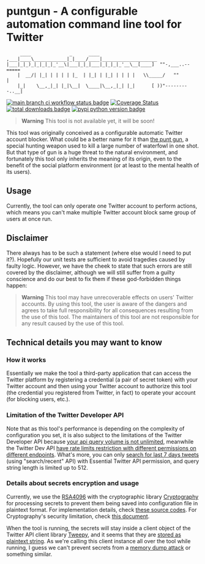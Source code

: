 # puntgun - A configurable automation command line tool for Twitter

```text
     ____              _      ____
,___|____\____________|_|____/____|____________________
|___|_|_)_|_|_|_|_'__\|___|_|_|___|_|_|_|_'__\__[____]  ""-,___..--=====
    |  __/| |_| | | | | |_  | |_| | |_| | | | |   \\_____/   ""        |
    |_|    \__,_|_| |_|\__|  \____|\__,_|_| |_|      [ ))"---------..__|
```

[![main branch ci workflow status badge](https://github.com/boholder/puntgun/actions/workflows/ci_main.yml/badge.svg)](https://github.com/boholder/puntgun/actions/workflows/ci_main.yml)
[![Coverage Status](https://coveralls.io/repos/github/boholder/puntgun/badge.svg?branch=main)](https://coveralls.io/github/boholder/puntgun?branch=main)
[![total downloads badge](https://img.shields.io/github/downloads/boholder/puntgun/total)](https://github.com/boholder/puntgun/releases)
[![pypi python version badge](https://img.shields.io/pypi/pyversions/puntgun)](https://pypi.org/project/puntgun/)

> **Warning**
> This tool is not available yet, it will be soon!

This tool was originally conceived as a configurable automatic Twitter account blocker.
What could be a better name for it than [the punt gun](https://en.wikipedia.org/wiki/Punt_gun),
a special hunting weapon used to kill a large number of waterfowl in one shot.
But that type of gun is a huge threat to the natural environment,
and fortunately this tool only inherits the meaning of its origin,
even to the benefit of the social platform environment
(or at least to the mental health of its users).

## Usage

Currently, the tool can only operate one Twitter account to perform actions,
which means you can't make multiple Twitter account block same group of users at once run.

## Disclaimer

There always has to be such a statement (where else would I need to put it?).
Hopefully our unit tests are sufficient to avoid tragedies caused by faulty logic.
However, we have the cheek to state that such errors are still covered by the disclaimer,
although we will still suffer from a guilty conscience and
do our best to fix them if these god-forbidden things happen:

> **Warning**
> This tool may have unrecoverable effects on users' Twitter accounts.
> By using this tool, the user is aware of the dangers and agrees to take full responsibility
> for all consequences resulting from the use of this tool.
> The maintainers of this tool are not responsible for any result caused by the use of this tool.

## Technical details you may want to know

### How it works

Essentially we make the tool a third-party application
that can access the Twitter platform by registering a credential (a pair of secret token)
with your Twitter account and then using your Twitter account to authorize this tool
(the credential you registered from Twitter, in fact) to operate your account
(for blocking users, etc.).

### Limitation of the Twitter Developer API

Note that as this tool's performance is depending on the complexity of configuration you set,
it is also subject to the limitations of the Twitter Developer API because [your api query volume is not unlimited](https://developer.twitter.com/en/docs/twitter-api/getting-started/about-twitter-api),
meanwhile the Twitter Dev API [have rate limits restriction with different permissions on different endpoints](https://developer.twitter.com/en/docs/twitter-api/rate-limits).
What's more, you can only [search for last 7 days tweets](https://developer.twitter.com/en/docs/twitter-api/tweets/search/introduction)
(using "search/recent" API) with Essential Twitter API permission, and query string length is limited up to 512.

### Details about secrets encryption and usage

Currently, we use the [RSA4096](https://en.wikipedia.org/wiki/RSA_(cryptosystem)) with
the cryptographic library [Cryptography](https://github.com/pyca/cryptography/)
for processing secrets to prevent them being saved into configuration file in plaintext format.
For implementation details, check [these source codes](puntgun/conf/encrypto.py).
For Cryptography's security limitation, check [this document](https://cryptography.io/en/latest/limitations/).

When the tool is running, the secrets will stay inside a client object of the Twitter API client library [Tweepy](https://docs.tweepy.org),
and it seems that they are [stored as plaintext string](https://github.com/tweepy/tweepy/blob/master/tweepy/client.py#L48).
As we're calling this client instance all over the tool while running,
I guess we can't prevent secrets from a [memory dump attack](https://en.wikipedia.org/wiki/Cold_boot_attack) or something similar.
